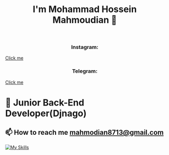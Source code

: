<h1 align="center">I'm Mohammad Hossein Mahmoudian 👋  </h1>

<p align="center">
</a> &nbsp;

<h3 align="center">Instagram: </h3><a href="https://www.instagram.com/mhmdhosin.mahmodian/" target="blank">Click me</a> &nbsp;


<h3 align="center">Telegram: </h3><a href="https://t.me/mahmodian8713" target="blank">Click me</a>&nbsp;
</p>

# 🌱 Junior Back-End Developer(Djnago)
## 📫 How to reach me mahmodian8713@gmail.com

[![My Skills](https://skillicons.dev/icons?i=python,django,linux,mysql,git,github,html,css,bootstrap,ps)](https://skillicons.dev)
<!---
HoseiinTech/HoseiinTech is a ✨ special ✨ repository because its `README.md` (this file) appears on your GitHub profile.
You can click the Preview link to take a look at your changes.
--->

